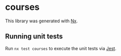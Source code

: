 # courses

This library was generated with [Nx](https://nx.dev).

## Running unit tests

Run `nx test courses` to execute the unit tests via [Jest](https://jestjs.io).
